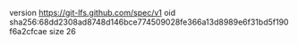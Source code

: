 version https://git-lfs.github.com/spec/v1
oid sha256:68dd2308ad8748d146bce774509028fe366a13d8989e6f31bd5f190f6a2cfcae
size 26

